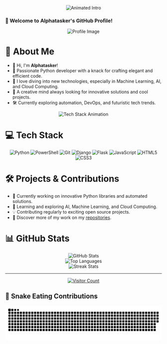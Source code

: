 <!-- Main Animated Intro -->
<div align="center">
  <img src="https://readme-typing-svg.herokuapp.com/?lines=Welcome+to+Alphatasker's+Profile;Code+is+Life;Dream+Big;Innovate+Everyday;Embrace+Challenges;Stay+Awesome&center=true&width=800&height=60&color=00C3FF&vCenter=true&size=30" alt="Animated Intro" />
</div>

### **🌟 Welcome to Alphatasker's GitHub Profile!**

<div align="center">
  <img src="https://github.com/user-attachments/assets/8fa18f2c-c23f-4f14-93ff-39f6b2cfce8b" alt="Profile Image" width="200"/>
</div>

# 💫 About Me
- 👋 Hi, I'm **Alphatasker**!
- 🐍 Passionate Python developer with a knack for crafting elegant and efficient code.
- 🚀 I love diving into new technologies, especially in Machine Learning, AI, and Cloud Computing.
- 🎨 A creative mind always looking for innovative solutions and cool projects.
- 🛠️ Currently exploring automation, DevOps, and futuristic tech trends.

<!-- Tech Stack Animated Typing Effect -->
<div align="center">
  <img src="https://readme-typing-svg.herokuapp.com/?lines=Python;PowerShell;Git;Django;Flask;JavaScript;HTML5;CSS3&center=true&width=700&height=50&color=F76C6C&vCenter=true&size=22" alt="Tech Stack Animation" />
</div>

# 💻 Tech Stack
<div align="center">
  <img src="https://img.shields.io/badge/Python-3776AB?style=for-the-badge&logo=python&logoColor=white" alt="Python"/>
  <img src="https://img.shields.io/badge/PowerShell-5391FE?style=for-the-badge&logo=powershell&logoColor=white" alt="PowerShell"/>
  <img src="https://img.shields.io/badge/Git-F05032?style=for-the-badge&logo=git&logoColor=white" alt="Git"/>
  <img src="https://img.shields.io/badge/Django-092E20?style=for-the-badge&logo=django&logoColor=white" alt="Django"/>
  <img src="https://img.shields.io/badge/Flask-000000?style=for-the-badge&logo=flask&logoColor=white" alt="Flask"/>
  <img src="https://img.shields.io/badge/JavaScript-F7DF1E?style=for-the-badge&logo=javascript&logoColor=black" alt="JavaScript"/>
  <img src="https://img.shields.io/badge/HTML5-E34F26?style=for-the-badge&logo=html5&logoColor=white" alt="HTML5"/>
  <img src="https://img.shields.io/badge/CSS3-1572B6?style=for-the-badge&logo=css3&logoColor=white" alt="CSS3"/>
</div>

# 🛠️ Projects & Contributions
- 🔭 Currently working on innovative Python libraries and automated solutions.
- 🌱 Learning and exploring AI, Machine Learning, and Cloud Computing.
- 💡 Contributing regularly to exciting open source projects.
- 🔗 Discover more of my work on my [repositories](https://github.com/alphatasker?tab=repositories).

# 📊 GitHub Stats
<div align="center">
  <img src="https://github-readme-stats.vercel.app/api?username=alphatasker&theme=dark&hide_border=false&include_all_commits=false&count_private=false" alt="GitHub Stats"/>
  <br/>
  <img src="https://github-readme-stats.vercel.app/api/top-langs/?username=alphatasker&theme=dark&hide_border=false&include_all_commits=false&count_private=false&layout=compact" alt="Top Languages"/>
  <br/>
  <img src="https://nirzak-streak-stats.vercel.app/?user=alphatasker&theme=dark&hide_border=false" alt="Streak Stats"/>
</div>

---
<div align="center">
  <a href="https://visitcount.itsvg.in">
    <img src="https://visitcount.itsvg.in/api?id=alphatasker&icon=0&color=0" alt="Visitor Count"/>
  </a>
</div>

## 🐍 Snake Eating Contributions
<div align="center">
  <img src="https://github.com/alphatasker/alphatasker/blob/output/github-snake-dark.svg" alt="Snake Animation"/>
</div>
